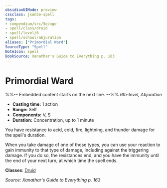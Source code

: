 ```yaml
---
obsidianUIMode: preview
cssclass: json5e-spell
tags:
- compendium/src/5e/xge
- spell/class/druid
- spell/level/6
- spell/school/abjuration
aliases: ["Primordial Ward"]
SourceType: "Spell"
NoteIcon: spell
BookSource: Xanathar's Guide to Everything p. 163
---
```

# Primordial Ward
%%-- Embedded content starts on the next line. --%%
*6th-level, Abjuration*  

- **Casting time:** 1 action
- **Range:** Self
- **Components:** V, S
- **Duration:** Concentration, up to 1 minute

You have resistance to acid, cold, fire, lightning, and thunder damage for the spell's duration.

When you take damage of one of those types, you can use your reaction to gain immunity to that type of damage, including against the triggering damage. If you do so, the resistances end, and you have the immunity until the end of your next turn, at which time the spell ends.

**Classes**: [Druid](/2-Mechanics/CLI/classes/druid.md)

*Source: Xanathar's Guide to Everything p. 163*